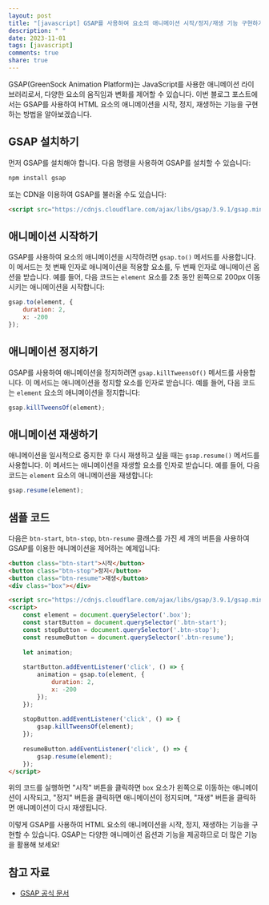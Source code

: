 ```yaml
---
layout: post
title: "[javascript] GSAP를 사용하여 요소의 애니메이션 시작/정지/재생 기능 구현하기"
description: " "
date: 2023-11-01
tags: [javascript]
comments: true
share: true
---
```


GSAP(GreenSock Animation Platform)는 JavaScript를 사용한 애니메이션 라이브러리로서, 다양한 요소의 움직임과 변화를 제어할 수 있습니다. 이번 블로그 포스트에서는 GSAP를 사용하여 HTML 요소의 애니메이션을 시작, 정지, 재생하는 기능을 구현하는 방법을 알아보겠습니다.

## GSAP 설치하기

먼저 GSAP를 설치해야 합니다. 다음 명령을 사용하여 GSAP를 설치할 수 있습니다:

```javascript
npm install gsap
```

또는 CDN을 이용하여 GSAP를 불러올 수도 있습니다:

```html
<script src="https://cdnjs.cloudflare.com/ajax/libs/gsap/3.9.1/gsap.min.js"></script>
```

## 애니메이션 시작하기

GSAP를 사용하여 요소의 애니메이션을 시작하려면 `gsap.to()` 메서드를 사용합니다. 이 메서드는 첫 번째 인자로 애니메이션을 적용할 요소를, 두 번째 인자로 애니메이션 옵션을 받습니다. 예를 들어, 다음 코드는 `element` 요소를 2초 동안 왼쪽으로 200px 이동시키는 애니메이션을 시작합니다:

```javascript
gsap.to(element, {
    duration: 2,
    x: -200
});
```

## 애니메이션 정지하기

GSAP를 사용하여 애니메이션을 정지하려면 `gsap.killTweensOf()` 메서드를 사용합니다. 이 메서드는 애니메이션을 정지할 요소를 인자로 받습니다. 예를 들어, 다음 코드는 `element` 요소의 애니메이션을 정지합니다:

```javascript
gsap.killTweensOf(element);
```

## 애니메이션 재생하기

애니메이션을 일시적으로 중지한 후 다시 재생하고 싶을 때는 `gsap.resume()` 메서드를 사용합니다. 이 메서드는 애니메이션을 재생할 요소를 인자로 받습니다. 예를 들어, 다음 코드는 `element` 요소의 애니메이션을 재생합니다:

```javascript
gsap.resume(element);
```

## 샘플 코드

다음은 `btn-start`, `btn-stop`, `btn-resume` 클래스를 가진 세 개의 버튼을 사용하여 GSAP를 이용한 애니메이션을 제어하는 예제입니다:

```html
<button class="btn-start">시작</button>
<button class="btn-stop">정지</button>
<button class="btn-resume">재생</button>
<div class="box"></div>

<script src="https://cdnjs.cloudflare.com/ajax/libs/gsap/3.9.1/gsap.min.js"></script>
<script>
    const element = document.querySelector('.box');
    const startButton = document.querySelector('.btn-start');
    const stopButton = document.querySelector('.btn-stop');
    const resumeButton = document.querySelector('.btn-resume');
    
    let animation;
    
    startButton.addEventListener('click', () => {
        animation = gsap.to(element, {
            duration: 2,
            x: -200
        });
    });
    
    stopButton.addEventListener('click', () => {
        gsap.killTweensOf(element);
    });
    
    resumeButton.addEventListener('click', () => {
        gsap.resume(element);
    });
</script>
```

위의 코드를 실행하면 "시작" 버튼을 클릭하면 `box` 요소가 왼쪽으로 이동하는 애니메이션이 시작되고, "정지" 버튼을 클릭하면 애니메이션이 정지되며, "재생" 버튼을 클릭하면 애니메이션이 다시 재생됩니다.

이렇게 GSAP를 사용하여 HTML 요소의 애니메이션을 시작, 정지, 재생하는 기능을 구현할 수 있습니다. GSAP는 다양한 애니메이션 옵션과 기능을 제공하므로 더 많은 기능을 활용해 보세요!

## 참고 자료

- [GSAP 공식 문서](https://greensock.com/docs/)
